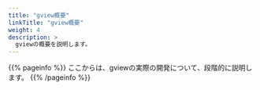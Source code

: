 ```yaml
---
title: "gview概要"
linkTitle: "gview概要"
weight: 4
description: >
  gviewの概要を説明します。 
---
```


{{% pageinfo %}}
ここからは、gviewの実際の開発について、段階的に説明します。
{{% /pageinfo %}}
